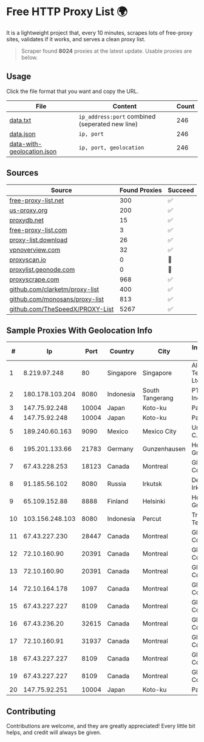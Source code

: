 
# Free HTTP Proxy List 🌍

It is a lightweight project that, every 10 minutes, scrapes lots of free-proxy sites, validates if it works, and serves a clean proxy list.


> Scraper found **8024** proxies at the latest update. Usable proxies are below.

## Usage

Click the file format that you want and copy the URL.


|File|Content|Count|
|----|-------|-----|
|[data.txt](https://raw.githubusercontent.com/themiralay/Proxy-List-World/master/data.txt)|`ip_address:port` combined (seperated new line)|246|
|[data.json](https://raw.githubusercontent.com/themiralay/Proxy-List-World/master/data.json)|`ip, port`|246|
|[data-with-geolocation.json](https://raw.githubusercontent.com/themiralay/Proxy-List-World/master/data-with-geolocation.json)|`ip, port, geolocation`|246|

## Sources

|Source|Found Proxies|Succeed|
|------|-------------|-------|
|[free-proxy-list.net](https://free-proxy-list.net)|300|✅|
|[us-proxy.org](https://www.us-proxy.org)|200|✅|
|[proxydb.net](http://proxydb.net)|15|✅|
|[free-proxy-list.com](https://free-proxy-list.com/?page=&port=&type%5B%5D=http&type%5B%5D=https&up_time=0&search=Search)|3|✅|
|[proxy-list.download](https://www.proxy-list.download/HTTP)|26|✅|
|[vpnoverview.com](https://vpnoverview.com/privacy/anonymous-browsing/free-proxy-servers)|32|✅|
|[proxyscan.io](https://www.proxyscan.io)|0|🚫|
|[proxylist.geonode.com](https://proxylist.geonode.com/api/proxy-list?limit=300&page=1&sort_by=lastChecked&sort_type=desc&protocols=http,https)|0|🚫|
|[proxyscrape.com](https://api.proxyscrape.com/v2/?request=displayproxies&protocol=http&timeout=10000&country=all&ssl=all&anonymity=all)|968|✅|
|[github.com/clarketm/proxy-list](https://raw.githubusercontent.com/clarketm/proxy-list/master/proxy-list-raw.txt)|400|✅|
|[github.com/monosans/proxy-list](https://raw.githubusercontent.com/monosans/proxy-list/main/proxies/http.txt)|813|✅|
|[github.com/TheSpeedX/PROXY-List](https://raw.githubusercontent.com/TheSpeedX/PROXY-List/master/http.txt)|5267|✅|


## Sample Proxies With Geolocation Info

|#|Ip|Port|Country|City|Internet Service Provider|
|-|--|----|-------|----|-------------------------|
|1|8.219.97.248|80|Singapore|Singapore|Alibaba (US) Technology Co., Ltd.|
|2|180.178.103.204|8080|Indonesia|South Tangerang|PT Hipernet Indodata|
|3|147.75.92.248|10004|Japan|Koto-ku|Packet Host, Inc.|
|4|147.75.92.248|10004|Japan|Koto-ku|Packet Host, Inc.|
|5|189.240.60.163|9090|Mexico|Mexico City|Uninet S.A. de C.V.|
|6|195.201.133.66|21783|Germany|Gunzenhausen|Hetzner Online GmbH|
|7|67.43.228.253|18123|Canada|Montreal|GloboTech Communications|
|8|91.185.56.102|8080|Russia|Irkutsk|Delovaya Set' - Irkutsk|
|9|65.109.152.88|8888|Finland|Helsinki|Hetzner Online GmbH|
|10|103.156.248.103|8080|Indonesia|Percut|Trans Media Telekomunikasi|
|11|67.43.227.230|28447|Canada|Montreal|GloboTech Communications|
|12|72.10.160.90|20391|Canada|Montreal|GloboTech Communications|
|13|72.10.160.90|20391|Canada|Montreal|GloboTech Communications|
|14|72.10.164.178|1097|Canada|Montreal|GloboTech Communications|
|15|67.43.227.227|8109|Canada|Montreal|GloboTech Communications|
|16|67.43.236.20|32615|Canada|Montreal|GloboTech Communications|
|17|72.10.160.91|31937|Canada|Montreal|GloboTech Communications|
|18|67.43.227.227|8109|Canada|Montreal|GloboTech Communications|
|19|67.43.227.227|8109|Canada|Montreal|GloboTech Communications|
|20|147.75.92.251|10004|Japan|Koto-ku|Packet Host, Inc.|



## Contributing

Contributions are welcome, and they are greatly appreciated! Every
little bit helps, and credit will always be given.

